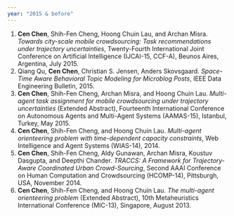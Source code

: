 ```yaml
---
year: "2015 & before"
---
```


1. **Cen Chen**, Shih-Fen Cheng, Hoong Chuin Lau, and Archan Misra. *Towards city-scale mobile crowdsourcing: Task recommendations under trajectory uncertainties*, Twenty-Fourth International Joint Conference on Artificial Intelligence (IJCAI-15,  CCF-A), Beunos Aires, Argentina, July 2015.
1. Qiang Qu, **Cen Chen**, Christian S. Jensen, Anders Skovsgaard. *Space-Time Aware Behavioral Topic Modeling for Microblog Posts*, IEEE Data Engineering Bulletin, 2015.
1. **Cen Chen**, Shih-Fen Cheng, Archan Misra, and Hoong Chuin Lau. *Multi-agent task assignment for mobile crowdsourcing under trajectory uncertainties* (Extended Abstract), Fourteenth International Conference on Autonomous Agents and Multi-Agent Systems (AAMAS-15), Istanbul, Turkey, May 2015.
1. **Cen Chen**, Shih-Fen Cheng, and Hoong Chuin Lau. *Multi-agent orienteering problem with time-dependent capacity constraints*, Web Intelligence and Agent Systems (WIAS-14), 2014.
1. **Cen Chen**, Shih-Fen Cheng, Aldy Gunawan, Archan Misra, Koustuv Dasgupta, and Deepthi Chander. *TRACCS: A Framework for Trajectory-Aware Coordinated Urban Crowd-Sourcing*, Second AAAI Conference on Human Computation and Crowdsourcing (HCOMP-14), Pittsburgh, USA, November 2014.
1. **Cen Chen**, Shih-Fen Cheng, and Hoong Chuin Lau. *The multi-agent orienteering problem* (Extended Abstract), 10th Metaheuristics International Conference (MIC-13), Singapore, August 2013.
